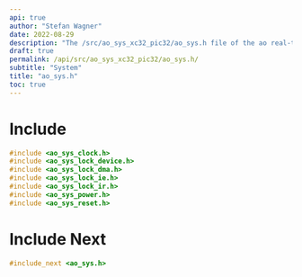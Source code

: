```yaml
---
api: true
author: "Stefan Wagner"
date: 2022-08-29
description: "The /src/ao_sys_xc32_pic32/ao_sys.h file of the ao real-time operating system."
draft: true
permalink: /api/src/ao_sys_xc32_pic32/ao_sys.h/
subtitle: "System"
title: "ao_sys.h"
toc: true
---
```


# Include

```c
#include <ao_sys_clock.h>
#include <ao_sys_lock_device.h>
#include <ao_sys_lock_dma.h>
#include <ao_sys_lock_ie.h>
#include <ao_sys_lock_ir.h>
#include <ao_sys_power.h>
#include <ao_sys_reset.h>
```

# Include Next

```c
#include_next <ao_sys.h>
```

